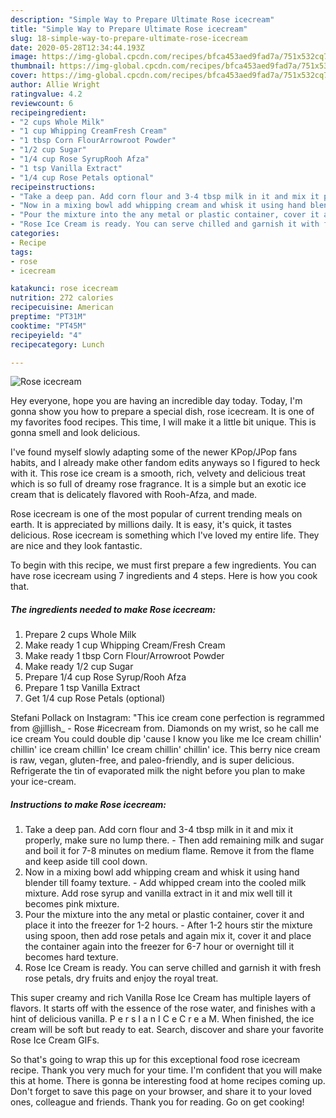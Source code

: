 ```yaml
---
description: "Simple Way to Prepare Ultimate Rose icecream"
title: "Simple Way to Prepare Ultimate Rose icecream"
slug: 18-simple-way-to-prepare-ultimate-rose-icecream
date: 2020-05-28T12:34:44.193Z
image: https://img-global.cpcdn.com/recipes/bfca453aed9fad7a/751x532cq70/rose-icecream-recipe-main-photo.jpg
thumbnail: https://img-global.cpcdn.com/recipes/bfca453aed9fad7a/751x532cq70/rose-icecream-recipe-main-photo.jpg
cover: https://img-global.cpcdn.com/recipes/bfca453aed9fad7a/751x532cq70/rose-icecream-recipe-main-photo.jpg
author: Allie Wright
ratingvalue: 4.2
reviewcount: 6
recipeingredient:
- "2 cups Whole Milk"
- "1 cup Whipping CreamFresh Cream"
- "1 tbsp Corn FlourArrowroot Powder"
- "1/2 cup Sugar"
- "1/4 cup Rose SyrupRooh Afza"
- "1 tsp Vanilla Extract"
- "1/4 cup Rose Petals optional"
recipeinstructions:
- "Take a deep pan. Add corn flour and 3-4 tbsp milk in it and mix it properly, make sure no lump there. Then add remaining milk and sugar and boil it for 7-8 minutes on medium flame. Remove it from the flame and keep aside till cool down."
- "Now in a mixing bowl add whipping cream and whisk it using hand blender till foamy texture. Add whipped cream into the cooled milk mixture. Add rose syrup and vanilla extract in it and mix well till it becomes pink mixture."
- "Pour the mixture into the any metal or plastic container, cover it and place it into the freezer for 1-2 hours. After 1-2 hours stir the mixture using spoon, then add rose petals and again mix it, cover it and place the container again into the freezer for 6-7 hour or overnight till it becomes hard texture."
- "Rose Ice Cream is ready. You can serve chilled and garnish it with fresh rose petals, dry fruits and enjoy the royal treat."
categories:
- Recipe
tags:
- rose
- icecream

katakunci: rose icecream 
nutrition: 272 calories
recipecuisine: American
preptime: "PT31M"
cooktime: "PT45M"
recipeyield: "4"
recipecategory: Lunch

---
```



![Rose icecream](https://img-global.cpcdn.com/recipes/bfca453aed9fad7a/751x532cq70/rose-icecream-recipe-main-photo.jpg)

Hey everyone, hope you are having an incredible day today. Today, I'm gonna show you how to prepare a special dish, rose icecream. It is one of my favorites food recipes. This time, I will make it a little bit unique. This is gonna smell and look delicious.

I&#39;ve found myself slowly adapting some of the newer KPop/JPop fans habits, and I already make other fandom edits anyways so I figured to heck with it. This rose ice cream is a smooth, rich, velvety and delicious treat which is so full of dreamy rose fragrance. It is a simple but an exotic ice cream that is delicately flavored with Rooh-Afza, and made.

Rose icecream is one of the most popular of current trending meals on earth. It is appreciated by millions daily. It is easy, it's quick, it tastes delicious. Rose icecream is something which I've loved my entire life. They are nice and they look fantastic.


To begin with this recipe, we must first prepare a few ingredients. You can have rose icecream using 7 ingredients and 4 steps. Here is how you cook that.

<!--inarticleads1-->

##### The ingredients needed to make Rose icecream:

1. Prepare 2 cups Whole Milk
1. Make ready 1 cup Whipping Cream/Fresh Cream
1. Make ready 1 tbsp Corn Flour/Arrowroot Powder
1. Make ready 1/2 cup Sugar
1. Prepare 1/4 cup Rose Syrup/Rooh Afza
1. Prepare 1 tsp Vanilla Extract
1. Get 1/4 cup Rose Petals (optional)


Stefani Pollack on Instagram: &#34;This ice cream cone perfection is regrammed from @jillish_ - Rose #icecream from. Diamonds on my wrist, so he call me ice cream You could double dip &#39;cause I know you like me Ice cream chillin&#39; chillin&#39; ice cream chillin&#39; Ice cream chillin&#39; chillin&#39; ice. This berry nice cream is raw, vegan, gluten-free, and paleo-friendly, and is super delicious. Refrigerate the tin of evaporated milk the night before you plan to make your ice-cream. 

<!--inarticleads2-->

##### Instructions to make Rose icecream:

1. Take a deep pan. Add corn flour and 3-4 tbsp milk in it and mix it properly, make sure no lump there. - Then add remaining milk and sugar and boil it for 7-8 minutes on medium flame. Remove it from the flame and keep aside till cool down.
1. Now in a mixing bowl add whipping cream and whisk it using hand blender till foamy texture. - Add whipped cream into the cooled milk mixture. Add rose syrup and vanilla extract in it and mix well till it becomes pink mixture.
1. Pour the mixture into the any metal or plastic container, cover it and place it into the freezer for 1-2 hours. - After 1-2 hours stir the mixture using spoon, then add rose petals and again mix it, cover it and place the container again into the freezer for 6-7 hour or overnight till it becomes hard texture.
1. Rose Ice Cream is ready. You can serve chilled and garnish it with fresh rose petals, dry fruits and enjoy the royal treat.


This super creamy and rich Vanilla Rose Ice Cream has multiple layers of flavors. It starts off with the essence of the rose water, and finishes with a hint of delicious vanilla. P e r s I a n I C e C r e a M. When finished, the ice cream will be soft but ready to eat. Search, discover and share your favorite Rose Ice Cream GIFs. 

So that's going to wrap this up for this exceptional food rose icecream recipe. Thank you very much for your time. I'm confident that you will make this at home. There is gonna be interesting food at home recipes coming up. Don't forget to save this page on your browser, and share it to your loved ones, colleague and friends. Thank you for reading. Go on get cooking!
